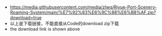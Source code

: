 - https://media.githubusercontent.com/media/zlwq/Riyue-Port-Scenery-Roaming-System/main/%E7%92%83%E6%9C%88%E6%B8%AF.zip?download=true
- 以上是下载链接，不能直接从Code的download zip下载
- the download link is shown above
